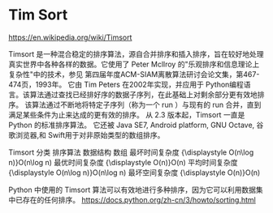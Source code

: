 # Tim Sort

https://en.wikipedia.org/wiki/Timsort

Timsort 是一种混合稳定的排序算法，源自合并排序和插入排序，旨在较好地处理真实世界中各种各样的数据。它使用了 Peter Mcllroy 的"乐观排序和信息理论上复杂性"中的技术，参见 第四届年度ACM-SIAM离散算法研讨会论文集，第467-474页，1993年。 它由 Tim Peters 在2002年实现，并应用于 Python编程语言。该算法通过查找已经排好序的数据子序列，在此基础上对剩余部分更有效地排序。 该算法通过不断地将特定子序列（称为一个 run ）与现有的 run 合并，直到满足某些条件为止来达成的更有效的排序。 从 2.3 版本起，Timsort 一直是 Python 的标准排序算法。 它还被 Java SE7, Android platform, GNU Octave, 谷歌浏览器,和 Swift用于对非原始类型的数组排序。

Timsort
分类	排序算法
数据结构	数组
最坏时间复杂度	{\displaystyle O(n\log n)}O(n\log n)
最优时间复杂度	{\displaystyle O(n)}O(n)
平均时间复杂度	{\displaystyle O(n\log n)}O(n\log n)
最坏空间复杂度	{\displaystyle O(n)}O(n)

Python 中使用的 Timsort 算法可以有效地进行多种排序，因为它可以利用数据集中已存在的任何排序。
https://docs.python.org/zh-cn/3/howto/sorting.html


